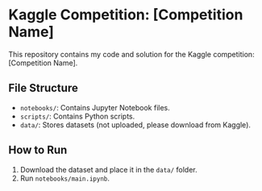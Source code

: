# Kaggle Competition: [Competition Name]

This repository contains my code and solution for the Kaggle competition: [Competition Name].

## File Structure
- `notebooks/`: Contains Jupyter Notebook files.
- `scripts/`: Contains Python scripts.
- `data/`: Stores datasets (not uploaded, please download from Kaggle).

## How to Run
1. Download the dataset and place it in the `data/` folder.
2. Run `notebooks/main.ipynb`.
